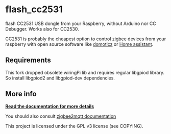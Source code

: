 # flash_cc2531
flash CC2531 USB dongle from your Raspberry, without Arduino nor CC Debugger.
Works also for CC2530.

CC2531 is probably the cheapest option to control zigbee devices from your raspberry with open source software like [domoticz](https://www.domoticz.com/) or [Home assistant](https://www.home-assistant.io/hassio/).

## Requirements
This fork dropped obsolete wiringPi lib and requires regular libgpiod library.\
So install libgpiod2 and libgpiod-dev dependencies.

## More info
**[Read the documentation for more details](https://jmichault.github.io/flash_cc2531-dok/)**

You should also consult [zigbee2mqtt documentation](https://www.zigbee2mqtt.io/)

This project is licensed under the GPL v3 license (see COPYING).

